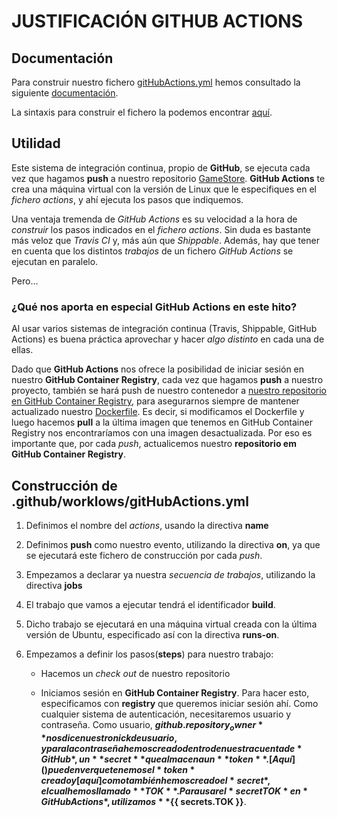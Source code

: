 # JUSTIFICACIÓN GITHUB ACTIONS


## Documentación

Para construir nuestro fichero [gitHubActions.yml](https://github.com/biilal1999/GameStore/blob/master/.github/workflows/githubActions.yml) hemos consultado la siguiente [documentación](https://www.docker.com/blog/docker-support-for-the-new-github-container-registry/).

La sintaxis para construir el fichero la podemos encontrar [aquí](https://docs.github.com/es/free-pro-team@latest/actions/reference/workflow-syntax-for-github-actions).


## Utilidad

Este sistema de integración continua, propio de **GitHub**, se ejecuta cada vez que hagamos **push** a nuestro repositorio [GameStore](https://github.com/biilal1999/GameStore). **GitHub Actions** te crea una máquina virtual con la versión de Linux que le especifiques en el *fichero actions*, y ahí ejecuta los pasos que indiquemos.

Una ventaja tremenda de *GitHub Actions* es su velocidad a la hora de *construir* los pasos indicados en el *fichero actions*. Sin duda es bastante más veloz que *Travis CI* y, más aún que *Shippable*. Además, hay que tener en cuenta que los distintos *trabajos* de un fichero *GitHub Actions* se ejecutan en paralelo.

Pero...


### ¿Qué nos aporta en especial GitHub Actions en este hito?

Al usar varios sistemas de integración continua (Travis, Shippable, GitHub Actions) es buena práctica aprovechar y hacer *algo distinto* en cada una de ellas. 

Dado que **GitHub Actions** nos ofrece la posibilidad de iniciar sesión en nuestro **GitHub Container Registry**, cada vez que hagamos **push** a nuestro proyecto, también se hará push de nuestro contenedor a [nuestro repositorio en GitHub Container Registry](https://github.com/users/biilal1999/packages/container/package/gamestore), para asegurarnos siempre de mantener actualizado nuestro [Dockerfile](https://github.com/biilal1999/GameStore/blob/master/Dockerfile). Es decir, si modificamos el Dockerfile y luego hacemos **pull** a la última imagen que tenemos en GitHub Container Registry nos encontraríamos con una imagen desactualizada. Por eso es importante que, por cada *push*, actualicemos nuestro **repositorio em GitHub Container Registry**.



## Construcción de .github/worklows/gitHubActions.yml


1. Definimos el nombre del *actions*, usando la directiva **name**

2. Definimos **push** como nuestro evento, utilizando la directiva **on**, ya que se ejecutará este fichero de construcción por cada *push*.

3. Empezamos a declarar ya nuestra *secuencia de trabajos*, utilizando la directiva **jobs**

4. El trabajo que vamos a ejecutar tendrá el identificador **build**.

5. Dicho trabajo se ejecutará en una máquina virtual creada con la última versión de Ubuntu, especificado así con la directiva **runs-on**.

6. Empezamos a definir los pasos(**steps**) para nuestro trabajo:

    + Hacemos un *check out* de nuestro repositorio
    
    + Iniciamos sesión en **GitHub Container Registry**. Para hacer esto, especificamos con **registry** que queremos iniciar sesión ahí. Como cualquier sistema de autenticación, necesitaremos usuario y contraseña. Como usuario, **${{ github.repository_owner }}** nos dice nuestro nick de usuario, y para la contraseña hemos creado dentro de nuestra cuenta de *GitHub*, un **secret** que almacena un **token**. [Aquí]() pueden ver que tenemos el *token* creado y [aquí] como también hemos creado el *secret*, el cual hemos llamado **TOK**. Para usar el *secret TOK* en *GitHub Actions*, utilizamos **${{ secrets.TOK }}**.
